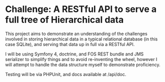 # Challenge: A RESTful API to serve a full tree of Hierarchical data

This project aims to demonstrate an understanding of the challenges involved in
storing hierarchical data in a typical relational database (in this case SQLite),
and serving that data up in full via a RESTful API.

I will be using Symfony 4, doctrine, and FOS REST bundle and JMS serializer to
simplify things and to avoid re-inventing the wheel, however I will attempt to
handle the data structure myself to demonstrate proficiency.

Testing will be via PHPUnit, and docs available at /api/doc.
